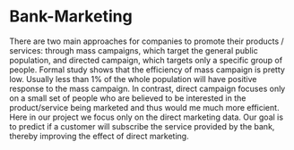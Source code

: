 # Bank-Marketing
There are two main approaches for companies to promote their products / services: through mass campaigns, which target the general public population, and directed campaign, which targets only a specific group of people. Formal study shows that the efficiency of mass campaign is pretty low. Usually less than 1% of the whole population will have positive response to the mass campaign. In contrast, direct campaign focuses only on a small set of people who are believed to be interested in the product/service being marketed and thus would me much more efficient. Here in our project we focus only on the direct marketing data. Our goal is to predict if a customer will subscribe the service provided by the bank, thereby improving the effect of direct marketing.
